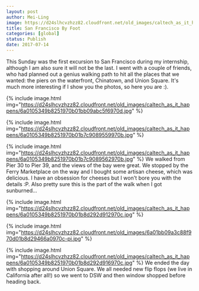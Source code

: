 ```yaml
---
layout: post
author: Mei-Ling
image: https://d24slhcvzhzz82.cloudfront.net/old_images/caltech_as_it_happens/6a0105349b8251970b01bb09abc5ee970d.jpg
title: San Francisco By Foot
categories: [global]
status: Publish
date: 2017-07-14
---
```


This Sunday was the first excursion to San Francisco during my internship, although I am also sure it will not be the last. I went with a couple of friends, who had planned out a genius walking path to hit all the places that we wanted: the piers on the waterfront, Chinatown, and Union Square. It's much more interesting if I show you the photos, so here you are :).


{% include image.html img="https://d24slhcvzhzz82.cloudfront.net/old_images/caltech_as_it_happens/6a0105349b8251970b01bb09abc5f6970d.jpg" %}

{% include image.html img="https://d24slhcvzhzz82.cloudfront.net/old_images/caltech_as_it_happens/6a0105349b8251970b01b7c9089559970b.jpg" %}

{% include image.html img="https://d24slhcvzhzz82.cloudfront.net/old_images/caltech_as_it_happens/6a0105349b8251970b01b7c9089562970b.jpg" %}
We walked from Pier 30 to Pier 39, and the views of the bay were great. We stopped by the Ferry Marketplace on the way and I bought some artisan cheese, which was delicious. I have an obsession for cheeses but I won't bore you with the details :P. Also pretty sure this is the part of the walk when I got sunburned...


{% include image.html img="https://d24slhcvzhzz82.cloudfront.net/old_images/caltech_as_it_happens/6a0105349b8251970b01b8d292d912970c.jpg" %}

{% include image.html img="https://d24slhcvzhzz82.cloudfront.net/old_images/6a01bb09a3c88f970d01b8d29466a0970c-pi.jpg" %}

{% include image.html img="https://d24slhcvzhzz82.cloudfront.net/old_images/caltech_as_it_happens/6a0105349b8251970b01b8d292d916970c.jpg" %}
We ended the day with shopping around Union Square. We all needed new flip flops (we live in California after all!) so we went to DSW and then window shopped before heading back.

